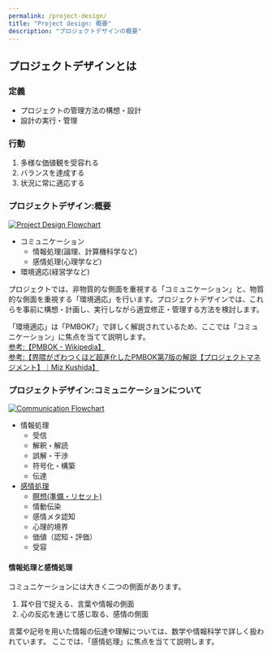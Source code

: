 ```yaml
---
permalink: /project-design/
title: "Project design: 概要"
description: "プロジェクトデザインの概要"
---
```


<!-- * TOC
{:toc} -->

## プロジェクトデザインとは

### 定義

* プロジェクトの管理方法の構想・設計  
* 設計の実行・管理  

### 行動

1. 多様な価値観を受容れる
1. バランスを達成する
1. 状況に常に適応する

### プロジェクトデザイン:概要

[![Project Design Flowchart](../assets/images/PDFlow.jpg)](../assets/images/PDFlow.jpg)

<!-- ![Project Design Flowchart](../assets/images/PDFlow.avif.jpg) -->

* コミュニケーション  
  * 情報処理(論理、計算機科学など)
  * 感情処理(心理学など)
* 環境適応(経営学など)

プロジェクトでは、非物質的な側面を重視する「コミュニケーション」と、物質的な側面を重視する「環境適応」を行います。プロジェクトデザインでは、これらを事前に構想・計画し、実行しながら適宜修正・管理する方法を検討します。

「環境適応」は「PMBOK7」で詳しく解説されているため、ここでは「コミュニケーション」に焦点を当てて説明します。  
[参考:【PMBOK - Wikipedia】](https://ja.wikipedia.org/wiki/PMBOK)  
[参考:【界隈がざわつくほど超進化したPMBOK第7版の解説【プロジェクトマネジメント】｜Miz Kushida】](https://note.com/miz_kushida/n/n103a7da460c5)

### プロジェクトデザイン:コミュニケーションについて

[![Communication Flowchart](../assets/images/PDComFlow.jpg)](../assets/images/PDComFlow.pg)

<!-- <img src="../assets/img/PD&ComFlow.avif.jpg" alt="Communication Flowchart: Key Points of My Methodology"> -->

* 情報処理
  * 受信
  * 解釈・解読
  * 誤解・干渉
  * 符号化・構築
  * 伝達
* [感情処理](/emotional-processing/)
  * [瞑想(準備・リセット)](/meditation/)
  * 情動伝染
  * 感情メタ認知
  * 心理的境界
  * 価値（認知・評価）
  * 受容

#### 情報処理と感情処理

コミュニケーションには大きく二つの側面があります。  

1. 耳や目で捉える、言葉や情報の側面
2. 心の反応を通じて感じ取る、感情の側面

言葉や記号を用いた情報の伝達や理解については、数学や情報科学で詳しく扱われています。
ここでは、「感情処理」に焦点を当てて説明します。
